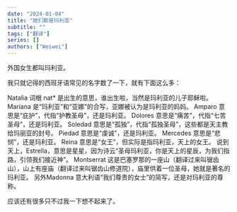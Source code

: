 ```yaml
---
date: "2024-01-04"
title: "她们都是玛利亚"
subtitle: ""
tags: ["翻译"]
series: []
authors: ["Weiwei"]
---
```


外国女生都叫玛利亚。

我只就记得的西班牙语常见的名字数了一下，就有下面这么多：

Natalia 词根 nat* 是出生的意思，谁出生啦，当然是玛利亚的儿子耶稣啦。
Mariana 是“玛利亚”和“亚娜”的合写，亚娜被认为是玛利亚的妈妈。
Amparo 意思是“庇护”，代指“护教圣母”，还是玛利亚。
Dolores 意思是“痛苦”，代指“七苦圣母”，还是玛利亚。
Soledad 意思是“孤独”，代指“孤独圣母”，这些都是天主教给玛丽亚的封号。
Piedad 意思是“虔诚”，还是玛利亚。
Mercedes 意思是“悲悯”，还是玛利亚。
Reina 意思是“女王”，但实际是指玛利亚，天上的女王。
说到天上，Estrella，意思是星星，因为诗云“圣母玛利亚，你是天上的星辰，为我们指路，引领我们接近神”。
Montserrat 这是巴塞罗那的一座山（翻译过来叫锯齿山），山上有座庙（翻译过来叫锯齿山修道院），庙里供着一位圣母，她就是著名的玛利亚。
另外Madonna 意大利语“我们尊贵的女士”的简写，还是对玛利亚的尊称。

应该还有很多只不过我一下想不起来了。

